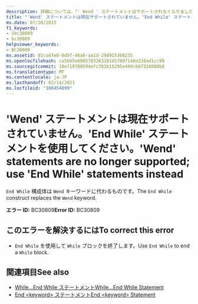 ```yaml
---
description: 詳細については、「' Wend ' ステートメントはサポートされなくなりました。」を参照してください。代わりに ' End While ' ステートメントを使用してください
title: "'Wend' ステートメントは現在サポートされていません。'End While' ステートメントを使用してください。"
ms.date: 07/20/2015
f1_keywords:
- vbc30809
- bc30809
helpviewer_keywords:
- BC30809
ms.assetid: 01ca4fe8-0d5f-46a0-aa1d-29d915368235
ms.openlocfilehash: ca5b65e6005703263201d57807140a338ad1cc99
ms.sourcegitcommit: 10e719780594efc781b15295e499c66f316068b8
ms.translationtype: MT
ms.contentlocale: ja-JP
ms.lasthandoff: 02/14/2021
ms.locfileid: "100454899"
---
```

# <a name="wend-statements-are-no-longer-supported-use-end-while-statements-instead"></a><span data-ttu-id="910ab-103">'Wend' ステートメントは現在サポートされていません。'End While' ステートメントを使用してください。</span><span class="sxs-lookup"><span data-stu-id="910ab-103">'Wend' statements are no longer supported; use 'End While' statements instead</span></span>

<span data-ttu-id="910ab-104">`End While` 構成体は `Wend` キーワードに代わるものです。</span><span class="sxs-lookup"><span data-stu-id="910ab-104">The `End While` construct replaces the `Wend` keyword.</span></span>  
  
 <span data-ttu-id="910ab-105">**エラー ID:** BC30809</span><span class="sxs-lookup"><span data-stu-id="910ab-105">**Error ID:** BC30809</span></span>  
  
## <a name="to-correct-this-error"></a><span data-ttu-id="910ab-106">このエラーを解決するには</span><span class="sxs-lookup"><span data-stu-id="910ab-106">To correct this error</span></span>  
  
- <span data-ttu-id="910ab-107">`End While` を使用して `While` ブロックを終了します。</span><span class="sxs-lookup"><span data-stu-id="910ab-107">Use `End While` to end a `While` block.</span></span>  
  
## <a name="see-also"></a><span data-ttu-id="910ab-108">関連項目</span><span class="sxs-lookup"><span data-stu-id="910ab-108">See also</span></span>

- [<span data-ttu-id="910ab-109">While...End While ステートメント</span><span class="sxs-lookup"><span data-stu-id="910ab-109">While...End While Statement</span></span>](../language-reference/statements/while-end-while-statement.md)
- [<span data-ttu-id="910ab-110">End \<keyword> ステートメント</span><span class="sxs-lookup"><span data-stu-id="910ab-110">End \<keyword> Statement</span></span>](../language-reference/statements/end-keyword-statement.md)
